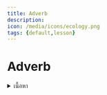 ```yaml
---
title: Adverb
description: 
icon: /media/icons/ecology.png
tags: {default,lesson}
---
```


# Adverb

<details>
<summary>เนื้อหา</summary>

<details>

<summary>แบบฝึกหัด</summary>

<details>